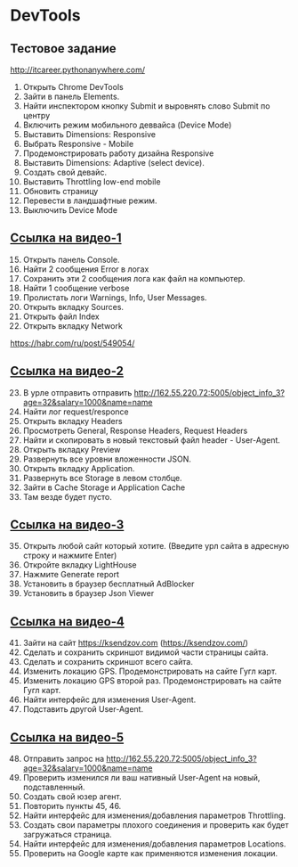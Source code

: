 # DevTools
## Тестовое задание

http://itcareer.pythonanywhere.com/
 1. Открыть Chrome DevTools
 2. Зайти в панель Elements.
 3. Найти инспектором кнопку Submit и выровнять слово Submit по центру
 4. Включить режим мобильного деввайса (Device Mode)
 5. Выставить Dimensions: Responsive 
 6. Выбрать Responsive - Mobile
 7. Продемонстрировать работу дизайна Responsive
 8. Выставить Dimensions: Adaptive (select device).
 9. Создать свой девайс.
 10. Выставить Throttling low-end mobile
 11. Обновить страницу
 12. Перевести в ландшафтные режим.
 13. Выключить Device Mode
 ## [Ссылка на видео-1](https://drive.google.com/file/d/1sSLj2t6C3EeUQITmuMcZ7HHnvIaFv5rR/view?usp=sharing)
 15. Открыть панель Console.
 16. Найти 2 сообщения Error в логах
 17. Сохранить эти 2 сообщения лога как файл на компьютер.
 18. Найти 1 сообщение verbose
 19. Пролистать логи Warnings, Info, User Messages.
 20. Открыть вкладку Sources.
 21. Открыть файл Index
 22. Открыть вкладку Network
 
 https://habr.com/ru/post/549054/
  ## [Ссылка на видео-2](https://drive.google.com/file/d/1amEjBqcKBNSVuv6C1UW0ZlH3YX12U68j/view?usp=sharing)
 23. В урле отправить отправить http://162.55.220.72:5005/object_info_3?age=32&salary=1000&name=name
 24. Найти лог request/responce  
 25. Открыть вкладку Headers
 26. Просмотреть General, Response Headers, Request Headers
 27. Найти и скопировать в новый текстовый файл header - User-Agent.
 28. Открыть вкладку Preview
 29. Развернуть все уровни вложенности JSON.
 30. Открыть вкладку Application.
 31. Развернуть все Storage в левом столбце.
 32. Зайти в Cache Storage и Application Cache
 33. Там везде будет пусто.
 
 ## [Ссылка на видео-3]( )
 35. Открыть любой сайт который хотите. (Введите урл сайта в адресную строку и нажмите Enter)
 36. Откройте вкладку LightHouse
 37. Нажмите Generate report
 38. Установить в браузер бесплатный AdBlocker
 39. Установить в браузер Json Viewer
 ## [Ссылка на видео-4]( )
 41. Зайти на сайт https://ksendzov.com (https://ksendzov.com/)
 42. Сделать и сохранить скриншот видимой части страницы сайта.
 43. Сделать и сохранить скриншот всего сайта.
 44. Изменить локацию GPS. Продемонстрировать на сайте Гугл карт.
 45. Изменить локацию GPS второй раз. Продемонстрировать на сайте Гугл карт.
 46. Найти интерфейс для изменения User-Agent.
 47. Подставить другой User-Agent. 
 ## [Ссылка на видео-5]( )
 48. Отправить запрос на http://162.55.220.72:5005/object_info_3?age=32&salary=1000&name=name
 49. Проверить изменился ли ваш нативный User-Agent на новый, подставленный.
 50. Создать свой юзер агент.
 51. Повторить пункты 45, 46.
 52. Найти интерфейс для изменения/добавления параметров Throttling.
 53. Создать свои параметры плохого соединения и проверить как будет загружаться страница.
 54. Найти интерфейс для изменения/добавления параметров Locations.
 55. Проверить на Google карте как применяются изменения локации.
